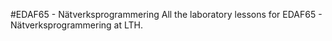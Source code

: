 #EDAF65 - Nätverksprogrammering
All the laboratory lessons for EDAF65 - Nätverksprogrammering at LTH.

